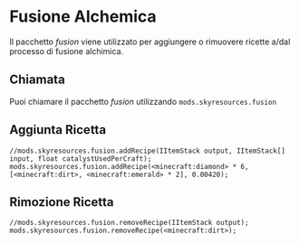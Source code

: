 # Fusione Alchemica

Il pacchetto *fusion* viene utilizzato per aggiungere o rimuovere ricette a/dal processo di fusione alchimica.

## Chiamata

Puoi chiamare il pacchetto *fusion* utilizzando `mods.skyresources.fusion`

## Aggiunta Ricetta

```zenscript
//mods.skyresources.fusion.addRecipe(IItemStack output, IItemStack[] input, float catalystUsedPerCraft);
mods.skyresources.fusion.addRecipe(<minecraft:diamond> * 6, [<minecraft:dirt>, <minecraft:emerald> * 2], 0.00420);
```

## Rimozione Ricetta

```zenscript
//mods.skyresources.fusion.removeRecipe(IItemStack output);
mods.skyresources.fusion.removeRecipe(<minecraft:dirt>);
```